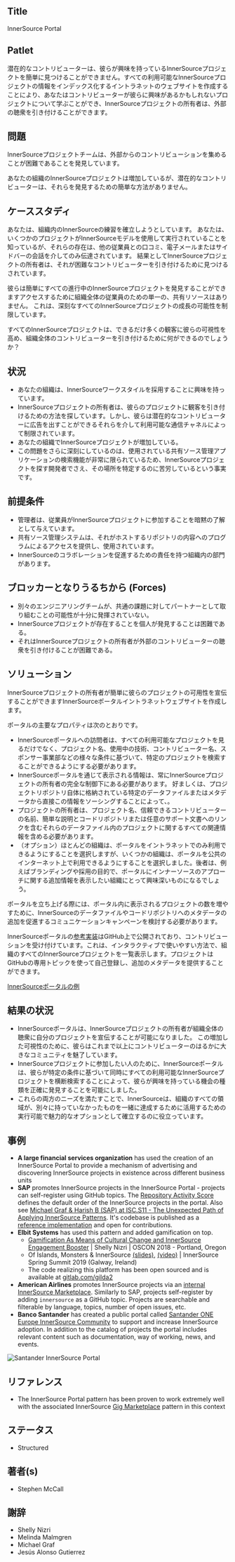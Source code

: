 ## Title

InnerSource Portal

## Patlet

潜在的なコントリビューターは、彼らが興味を持っているInnerSourceプロジェクトを簡単に見つけることができません。すべての利用可能なInnerSourceプロジェクトの情報をインデックス化するイントラネットのウェブサイトを作成することにより、あなたはコントリビューターが彼らに興味があるかもしれないプロジェクトについて学ぶことができ、InnerSourceプロジェクトの所有者は、外部の聴衆を引き付けることができます。

## 問題

InnerSourceプロジェクトチームは、外部からのコントリビューションを集めることが困難であることを発見しています。

あなたの組織のInnerSourceプロジェクトは増加しているが、潜在的なコントリビューターは、それらを発見するための簡単な方法がありません。

## ケーススタディ

あなたは、組織内のInnerSourceの練習を確立しようとしています。 あなたは、いくつかのプロジェクトがInnerSourceモデルを使用して実行されていることを知っているが、それらの存在は、他の従業員との口コミ、電子メールまたはサイドバーの会話を介してのみ伝達されています。 結果としてInnerSourceプロジェクトの所有者は、それが困難なコントリビューターを引き付けるために見つけるされています。 

彼らは簡単にすべての進行中のInnerSourceプロジェクトを発見することができますアクセスするために組織全体の従業員のための単一の、共有リソースはありません。 これは、深刻なすべてのInnerSourceプロジェクトの成長の可能性を制限しています。 

すべてのInnerSourceプロジェクトは、できるだけ多くの観客に彼らの可視性を高め、組織全体のコントリビューターを引き付けるために何ができるのでしょうか？

## 状況

* あなたの組織は、InnerSourceワークスタイルを採用することに興味を持っています。
* InnerSourceプロジェクトの所有者は、彼らのプロジェクトに観客を引き付けるための方法を探しています。しかし、彼らは潜在的なコントリビューターに広告を出すことができるそれらを介して利用可能な通信チャネルによって制限されています。
* あなたの組織でInnerSourceプロジェクトが増加している。
* この問題をさらに深刻にしているのは、使用されている共有ソース管理アプリケーションの検索機能が非常に限られているため、InnerSourceプロジェクトを探す開発者でさえ、その場所を特定するのに苦労しているという事実です。

## 前提条件

* 管理者は、従業員がInnerSourceプロジェクトに参加することを暗黙の了解として与えています。
* 共有ソース管理システムは、それがホストするリポジトリの内容へのプログラムによるアクセスを提供し、使用されています。
* InnerSourceのコラボレーションを促進するための責任を持つ組織内の部門があります。

## ブロッカーとなりうるちから  (Forces)

* 別々のエンジニアリングチームが、共通の課題に対してパートナーとして取り組むことの可能性が十分に発揮されていない。
* InnerSourceプロジェクトが存在することを個人が発見することは困難である。
* それはInnerSourceプロジェクトの所有者が外部のコントリビューターの聴衆を引き付けることが困難である。

## ソリューション

InnerSourceプロジェクトの所有者が簡単に彼らのプロジェクトの可用性を宣伝することができますInnerSourceポータルイントラネットウェブサイトを作成します。

ポータルの主要なプロパティは次のとおりです。

* InnerSourceポータルへの訪問者は、すべての利用可能なプロジェクトを見るだけでなく、プロジェクト名、使用中の技術、コントリビューター名、スポンサー事業部などの様々な条件に基づいて、特定のプロジェクトを検索することができるようにする必要があります。 
* InnerSourceポータルを通じて表示される情報は、常にInnerSourceプロジェクトの所有者の完全な制御下にある必要があります。 好ましくは、プロジェクトリポジトリ自体に格納されている特定のデータファイルまたはメタデータから直接この情報をソーシングすることによって、。 
* プロジェクトの所有者は、プロジェクト名、信頼できるコントリビューターの名前、簡単な説明とコードリポジトリまたは任意のサポート文書へのリンクを含むそれらのデータファイル内のプロジェクトに関するすべての関連情報を含める必要があります。 
* （オプション）ほとんどの組織は、ポータルをイントラネットでのみ利用できるようにすることを選択しますが、いくつかの組織は、ポータルを公共のインターネット上で利用できるようにすることを選択しました。後者は、例えばブランディングや採用の目的で、ポータルにインナーソースのアプローチに関する追加情報を表示したい組織にとって興味深いものになるでしょう。

ポータルを立ち上げる際には、ポータル内に表示されるプロジェクトの数を増やすために、InnerSourceのデータファイルやコードリポジトリへのメタデータの追加を促進するコミュニケーションキャンペーンを検討する必要があります。

InnerSourceポータルの[参考実装](https://github.com/SAP/project-portal-for-innersource)はGitHub上で公開されており、コントリビューションを受け付けています。これは、インタラクティブで使いやすい方法で、組織のすべてのInnerSourceプロジェクトを一覧表示します。プロジェクトはGitHubの専用トピックを使って自己登録し、追加のメタデータを提供することができます。

[InnerSourceポータルの例](../../assets/img/portal-overview.png "Example of an InnerSource Portal")

## 結果の状況

* InnerSourceポータルは、InnerSourceプロジェクトの所有者が組織全体の聴衆に自分のプロジェクトを宣伝することが可能になりました。 この増加した可視性のために、彼らはこれまで以上にコントリビューターのはるかに大きなコミュニティを魅了しています。
* InnerSourceプロジェクトに参加したい人のために、InnerSourceポータルは、彼らが特定の条件に基づいて同時にすべての利用可能なInnerSourceプロジェクトを横断検索することによって、彼らが興味を持っている機会の種類を正確に発見することを可能にしました。
* これらの両方のニーズを満たすことで、InnerSourceは、組織のすべての領域が、別々に持っていなかったものを一緒に達成するために活用するための実行可能で魅力的なオプションとして確立するのに役立っています。

## 事例

* **A large financial services organization** has used the creation of an InnerSource Portal to provide a mechanism of advertising and discovering InnerSource projects in existence across different business units
* **SAP** promotes InnerSource projects in the InnerSource Portal - projects can self-register using GitHub topics. The [Repository Activity Score](repository-activity-score.md) defines the default order of the InnerSource projects in the portal. Also see [Michael Graf & Harish B (SAP) at ISC.S11 - The Unexpected Path of Applying InnerSource Patterns](https://www.youtube.com/watch?v=6r9QOw9dcQo&list=PLCH-i0B0otNQZQt_QzGR9Il_kE4C6cQRy&index=6). It's codebase is published as a [reference implementation](https://github.com/SAP/project-portal-for-innersource) and open for contributions.
* **Elbit Systems** has used this pattern and added gamification on top.
  * [Gamification As Means of Cultural Change and InnerSource Engagement Booster](https://www.oreilly.com/library/view/oscon-2018-/9781492026075/video321579.html) | Shelly Nizri | OSCON 2018 - Portland, Oregon
  * Of Islands, Monsters & InnerSource [(slides)](https://docs.google.com/presentation/d/1P1OCEK9B6eSrVRUclVWY6meSI-qHOBjM_UAPNvCZamU/edit#slide=id.p15), [(video)](https://drive.google.com/file/d/1pM89uHMn0vhE3ayFJDGYcCO8R0tAXXZD/view?usp=drivesdk) | InnerSource Spring Summit 2019 (Galway, Ireland)
  * The code realizing this platform has been open sourced and is available at [gitlab.com/gilda2](https://gitlab.com/gilda2)
* **American Airlines** promotes InnerSource projects via an [internal InnerSource Marketplace](https://tech.aa.com/2020-10-30-innersource/). Similarly to SAP, projects self-register by adding `innersource` as a GitHub topic. Projects are searchable and filterable by language, topics, number of open issues, etc.
* **Banco Santander** has created a public portal called [Santander ONE Europe InnerSource Community](https://innersourceportal.santander.com/) to support and increase InnerSource adoption. In addition to the catalog of projects the portal includes relevant content such as documentation, way of working, news, and events.

![Santander InnerSource Portal](../../assets/img/santander_portal.png "Banco Santander InnerSource Portal")

## リファレンス

* The InnerSource Portal pattern has been proven to work extremely well with the associated InnerSource [Gig Marketplace](./gig-marketplace.md) pattern in this context

## ステータス

* Structured

## 著者(s)

* Stephen McCall

## 謝辞

* Shelly Nizri
* Melinda Malmgren
* Michael Graf
* Jesús Alonso Gutierrez
